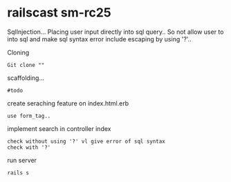 railscast sm-rc25
=================

SqlInjection...
Placing user input directly into sql query..
So not allow user to into sql and make sql syntax error include escaping by using '?'..

Cloning
```
Git clone ""
```
scaffolding...
```
#todo
```
create seraching feature on index.html.erb
```
use form_tag..
```
implement search in controller index 
```
check without using '?' vl give error of sql syntax
check with '?'
```
run server
```
rails s
```
